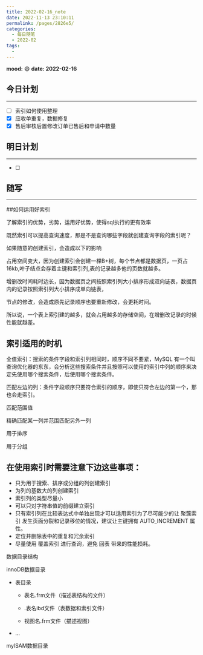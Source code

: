 ```yaml
---
title: 2022-02-16_note
date: 2022-11-13 23:10:11
permalink: /pages/2826e5/
categories:
  - 每日随笔
  - 2022-02
tags:
  - 
---
```

**mood:** :smile:  									**date: 2022-02-16**  
## 今日计划  
------
- [ ]  索引如何使用整理
- [x]  应收单重复，数据修复
- [x]  售后审核后置修改订单已售后和申请中数量
## 明日计划

------
- [ ]  
## 随写 
------

##如何运用好索引

了解索引的优势，劣势，运用好优势，使得sql执行的更有效率

既然索引可以提高查询速度，那是不是查询哪些字段就创建查询字段的索引呢？

如果随意的创建索引，会造成以下的影响

占用空间变大，因为创建索引会创建一棵B+树，每个节点都是数据页，一页占16kb,叶子结点会存着主键和索引列,表的记录越多他的页数就越多。

增删改时间耗时边长，因为数据页之间按照索引列大小排序形成双向链表，数据页内的记录按照索引列大小排序成单向链表，

节点的修改，会造成原先记录顺序也要重新修改，会更耗时间。

所以说，一个表上索引建的越多，就会占用越多的存储空间，在增删改记录的时候性能就越差。



## 索引适用的时机

全值索引：搜索的条件字段和索引列相同时，顺序不同不要紧，MySQL 有一个叫查询优化器的东东，会分析这些搜索条件并且按照可以使用的索引中列的顺序来决定先使用哪个搜索条件，后使用哪个搜索条件。

匹配左边的列：条件字段顺序只要符合索引的顺序，即使只符合左边的第一个，那也会走索引。

匹配范围值

精确匹配某一列并范围匹配另外一列

用于排序

用于分组

## 在使用索引时需要注意下边这些事项：

- 只为用于搜索、排序或分组的列创建索引
- 为列的基数大的列创建索引
- 索引列的类型尽量小
- 可以只对字符串值的前缀建立索引
- 只有索引列在比较表达式中单独出现才可以适用索引为了尽可能少的让 聚簇索引 发生页面分裂和记录移位的情况，建议让主键拥有 AUTO_INCREMENT 属性。
- 定位并删除表中的重复和冗余索引
- 尽量使用 覆盖索引 进行查询，避免 回表 带来的性能损耗。



数据目录结构



innoDB数据目录

- 表目录

  - 表名.frm文件（描述表结构的文件）

  - .表名ibd文件（表数据和索引文件）
  - 视图名.frm文件（描述视图）

- ...

mylSAM数据目录
